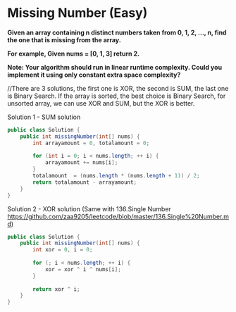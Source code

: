 # Missing Number (Easy)

**Given an array containing n distinct numbers taken from 0, 1, 2, ..., n, find the one that is missing from the array.**

**For example,
Given nums = [0, 1, 3] return 2.**

**Note:
Your algorithm should run in linear runtime complexity. Could you implement it using only constant extra space complexity?**

//There are 3 solutions, the first one is XOR, the second is SUM, the last one is Binary Search. If the array is sorted, the best choice is Binary Search, for unsorted array, we can use XOR and SUM, but the XOR is better.

Solution 1 - SUM solution
```java
public class Solution {
    public int missingNumber(int[] nums) {
        int arrayamount = 0, totalamount = 0;
        
        for (int i = 0; i < nums.length; ++ i) {
            arrayamount += nums[i];
        }
        totalamount  = (nums.length * (nums.length + 1)) / 2;
        return totalamount - arrayamount;
    }
}
```

Solution 2 - XOR solution (Same with 136.Single Number https://github.com/zaa9205/leetcode/blob/master/136.Single%20Number.md)
```java
public class Solution {
    public int missingNumber(int[] nums) {
        int xor = 0, i = 0;
        
        for (; i < nums.length; ++ i) {
            xor = xor ^ i ^ nums[i];
        }
        
        return xor ^ i;
    }
}
```
